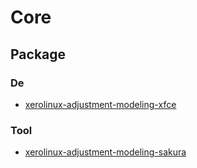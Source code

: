 

# Core


## Package


### De

* [xerolinux-adjustment-modeling-xfce](https://github.com/samwhelp/xerolinux-adjustment-packaging/tree/main/pack/core/de/xfce/xerolinux-adjustment-modeling-xfce)


### Tool

* [xerolinux-adjustment-modeling-sakura](https://github.com/samwhelp/xerolinux-adjustment-packaging/tree/main/pack/core/tool/xerolinux-adjustment-modeling-sakura)
